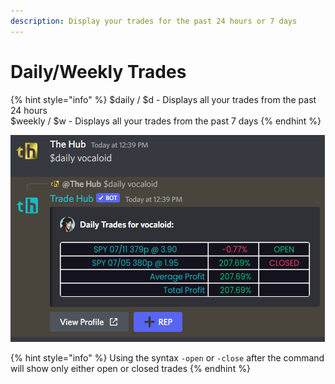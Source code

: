 ```yaml
---
description: Display your trades for the past 24 hours or 7 days
---
```


# Daily/Weekly Trades

{% hint style="info" %}
$daily / $d - Displays all your trades from the past 24 hours\
$weekly / $w - Displays all your trades from the past 7 days
{% endhint %}

![](<../.gitbook/assets/image (24).png>)

{% hint style="info" %}
Using the syntax `-open` or `-close` after the command will show only either open or closed trades
{% endhint %}
